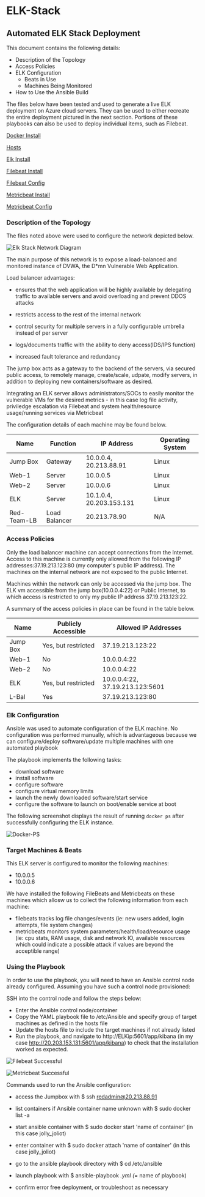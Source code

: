 # ELK-Stack

## Automated ELK Stack Deployment

This document contains the following details:
- Description of the Topology
- Access Policies
- ELK Configuration
  - Beats in Use
  - Machines Being Monitored
- How to Use the Ansible Build


The files below have been tested and used to generate a live ELK deployment on Azure cloud servers. They can be used to either recreate the entire deployment pictured in the next section. Portions of these playbooks can also be used to deploy individual items, such as Filebeat.

[Docker Install](Ansible/Pentest.yml)

[Hosts](Ansible/Hosts)

[Elk Install](Ansible/install-ELK.yml)

[Filebeat Install](Ansible/filebeat-playbook.yml)

[Filebeat Config](Ansible/filebeat-config.yml)

[Metricbeat Install](Ansible/metricbeat-playbook.yml)

[Metricbeat Config](Ansible/metricbeat-config.yml)


### Description of the Topology

The files noted above were used to configure the network depicted below.

![Elk Stack Network Diagram](Diagrams/ELK-Stack-Net-Diagam.drawio.png)

The main purpose of this network is to expose a load-balanced and monitored instance of DVWA, the D*mn Vulnerable Web Application.

Load balancer advantages:

 - ensures that the web application will be highly available by delegating traffic to available servers and avoid         overloading and prevent DDOS attacks 
 
 - restricts access to the rest of the internal network
 
 - control security for multiple servers in a fully configurable umbrella instead of per server 
 
 - logs/documents traffic with the ability to deny access(IDS/IPS function)
 
 - increased fault tolerance and redundancy


The jump box acts as a gateway to the backend of the servers, via secured public access, to remotely manage, create/scale, udpate, modify servers, in addition to deploying new containers/software as desired.

Integrating an ELK server allows administrators/SOCs to easily monitor the vulnerable VMs for the desired metrics - in this case log file activity, priviledge escalation via Filebeat and system health/resource usage/running services via Metricbeat

The configuration details of each machine may be found below.

| Name        | Function      | IP Address               | Operating System |
|-------------|---------------|--------------------------|------------------|
| Jump Box    | Gateway       | 10.0.0.4, 20.213.88.91   | Linux            |
| Web-1       | Server        | 10.0.0.5                 | Linux            |
| Web-2       | Server        | 10.0.0.6                 | Linux            |
| ELK         | Server        | 10.1.0.4, 20.203.153.131 | Linux            |
| Red-Team-LB | Load Balancer | 20.213.78.90             | N/A              |

### Access Policies
 

Only the load balancer machine can accept connections from the Internet. Access to this machine is currently only allowed from the following IP addresses:37.19.213.123:80 (my computer's public IP address). The machines on the internal network are not exposed to the public Internet.

Machines within the network can only be accessed via the jump box. The ELK vm accessible from the jump box(10.0.0.4:22) or Public Internet, to which access is restricted to only my public IP address 37.19.213.123:22.

A summary of the access policies in place can be found in the table below.

| Name     | Publicly Accessible | Allowed IP Addresses            |
|----------|---------------------|---------------------------------|
| Jump Box | Yes, but restricted | 37.19.213.123:22                |
| Web-1    | No                  | 10.0.0.4:22                     |
| Web-2    | No                  | 10.0.0.4:22                     |
| ELK      | Yes, but restricted | 10.0.0.4:22, 37.19.213.123:5601 |
| L-Bal    | Yes                 | 37.19.213.123:80                |

### Elk Configuration

Ansible was used to automate configuration of the ELK machine. No configuration was performed manually, which is advantageous because we can configure/deploy software/update multiple machines with one automated playbook

The playbook implements the following tasks:
- download software
- install software
- configure software
- configure virtual memory limits
- launch the newly downloaded software/start service
- configure the software to launch on boot/enable service at boot

The following screenshot displays the result of running `docker ps` after successfully configuring the ELK instance.

![Docker-PS](Diagrams/RunningElkContainer.PNG)

### Target Machines & Beats
This ELK server is configured to monitor the following machines:
- 10.0.0.5
- 10.0.0.6

We have installed the following FileBeats and Metricbeats on these machines which allosw us to collect the following information from each machine:
- filebeats tracks log file changes/events (ie: new users added, login attempts, file system changes)
- metricbeats monitors system parameters/health/load/resource usage  (ie: cpu stats, RAM usage, disk and network IO, available resources which could indicate a possible attack if values are beyond the acceptible range)

### Using the Playbook
In order to use the playbook, you will need to have an Ansible control node already configured. Assuming you have such a control node provisioned: 

SSH into the control node and follow the steps below:
- Enter the Ansible control node/container
- Copy the YAML playbook file to /etc/Ansible and specify group of target machines as defined in the hosts file
- Update the hosts file to include the target machines if not already listed
- Run the playbook, and navigate to http://ELKip:5601/app/kibana (in my case http://20.203.153.131:5601/app/kibana) to check that the installation worked as expected.

![Filebeat Successful](/Ansible/filebeatsuccess.png)

![Metricbeat Successful](/Ansible/metricbeatsuccess.png)


Commands used to run the Ansible configuration:

- access the Jumpbox with $ ssh redadmin@20.213.88.91

- list containers if Ansible container name unknown with $ sudo docker list -a

- start ansible container with $ sudo docker start 'name of container' (in this case jolly_joliot)

- enter container with $ sudo docker attach 'name of container' (in this case jolly_joliot)

- go to the ansible playbook directory with $ cd /etc/ansible

- launch playbook with $ ansible-playbook *.yml (*= name of playbook)

- confirm error free deployment, or troubleshoot as necessary
